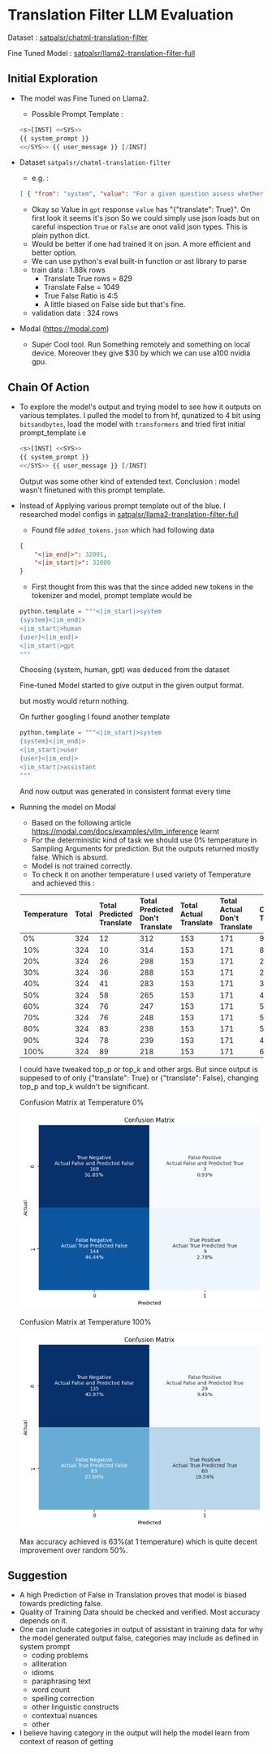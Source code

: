 # Translation Filter LLM Evaluation

Dataset : [satpalsr/chatml-translation-filter](https://huggingface.co/datasets/satpalsr/chatml-translation-filter)

Fine Tuned Model : [satpalsr/llama2-translation-filter-full](https://huggingface.co/satpalsr/llama2-translation-filter-full)


## Initial Exploration

- The model was Fine Tuned on Llama2.
    - Possible Prompt Template : 
    ```python
    <s>[INST] <<SYS>>
    {{ system_prompt }}
    <</SYS>> {{ user_message }} [/INST]
    ```
- Dataset  `satpalsr/chatml-translation-filter`
    - e.g. : 
    ```json
    [ { "from": "system", "value": "For a given question assess whether translating the potential answer to another language might yield an inaccurate response. Avoid translation in tasks related to coding problems, alliteration, idioms, paraphrasing text, word count, spelling correction, and other linguistic constructs or contextual nuances that may affect the accuracy of the answer. When translation is deemed unsuitable, output {\"translate\": False}. Otherwise, output {\"translate\": True}." }, { "from": "human", "value": "Suggest a new design for the following website. Website: http://www.example.com" }, { "from": "gpt", "value": "{\"translate\": False}" } ]
    ```

    - Okay so Value in `gpt` response `value` has "{\"translate\": True}". On first look it seems it's json So we could simply use json loads but on careful inspection `True` or `False` are onot valid json types. This is plain python dict.
    - Would be better if one had trained it on json. A more efficient and better option.
    - We can use python's eval built-in function or ast library to parse
    - train data : 1.88k rows
        - Translate True rows = 829
        - Translate False = 1049
        - True False Ratio is 4:5
        - A little biased on False side but that's fine.
    - validation data : 324 rows

- Modal (https://modal.com)
    - Super Cool tool. Run Something remotely and something on local device. Moreover they give $30 by which we can use a100 nvidia gpu.

## Chain Of Action

- To explore the model's output and trying model to see how it outputs on various templates. I pulled the model to from hf, qunatized to 4 bit using `bitsandbytes`, load the model with `transformers` and tried first initial prompt_template i.e 
    ```python
    <s>[INST] <<SYS>>
    {{ system_prompt }}
    <</SYS>> {{ user_message }} [/INST]
    ```
    Output was some other kind of extended text.
Conclusion : model wasn't finetuned with this prompt template.

- Instead of Applying various prompt template out of the blue. I researched model configs in [satpalsr/llama2-translation-filter-full](https://huggingface.co/satpalsr/llama2-translation-filter-full)
    - Found file `added_tokens.json`
    which had following data
    ```json
    {
        "<|im_end|>": 32001,
        "<|im_start|>": 32000
    }
    ```

    - First thought from this was that the since added new tokens in the tokenizer and model, prompt template would be

    ```python
    python.template = """<|im_start|>system
    {system}<|im_end|>
    <|im_start|>human
    {user}<|im_end|>
    <|im_start|>gpt
    """
    ```
    Choosing (system, human, gpt) was deduced from the dataset

    Fine-tuned Model started to give output in the given output format.

    but mostly would return nothing.

    On further googling I found another template
    ```python
    python.template = """<|im_start|>system
    {system}<|im_end|>
    <|im_start|>user
    {user}<|im_end|>
    <|im_start|>assistant
    """
    ```
    And now output was generated in consistent format every time

- Running the model on Modal
    - Based on the following article https://modal.com/docs/examples/vllm_inference learnt
    - For the deterministic kind of task we should use 0% temperature in Sampling Arguments for prediction. But the outputs returned mostly false. Which is absurd. 
    - Model is not trained correctly. 
    - To check it on another temperature I used variety of Temperature and achieved this :


    | Temperature   | Total | Total Predicted Translate | Total Predicted Don't Translate | Total Actual Translate | Total Actual Don't Translate | Correct Translate | Incorrect Translate | Correct Don't Translate | Incorrect Don't Translate | Total Correct | Total Incorrect | No Output | Achieved Accuracy | Achieved Sensitivity | Achieved Specificity |
    |----|-------|----------------------------|---------------------------------|------------------------|-----------------------------|-------------------|---------------------|-------------------------|---------------------------|---------------|----------------|-----------|-------------------|----------------------|----------------------|
    | 0%  | 324   | 12                         | 312                             | 153                    | 171                         | 9                 | 3                   | 168                     | 144                       | 177           | 147            | 0         | 0.546296          | 0.058824             | 0.979592             |
    | 10%  | 324   | 10                         | 314                             | 153                    | 171                         | 8                 | 2                   | 169                     | 145                       | 177           | 147            | 0         | 0.546296          | 0.052288             | 0.986395             |
    | 20%  | 324   | 26                         | 298                             | 153                    | 171                         | 21                | 5                   | 166                     | 132                       | 187           | 137            | 0         | 0.577160          | 0.137255             | 0.963504             |
    | 30%  | 324   | 36                         | 288                             | 153                    | 171                         | 28                | 8                   | 163                     | 125                       | 191           | 133            | 0         | 0.589506          | 0.183007             | 0.939850             |
    | 40%  | 324   | 41                         | 283                             | 153                    | 171                         | 31                | 10                  | 161                     | 122                       | 192           | 132            | 0         | 0.592593          | 0.202614             | 0.924242             |
    | 50%  | 324   | 58                         | 265                             | 153                    | 171                         | 43                | 15                  | 155                     | 110                       | 198           | 125            | 1         | 0.613003          | 0.281046             | 0.880000             |
    | 60%  | 324   | 76                         | 247                             | 153                    | 171                         | 54                | 22                  | 148                     | 99                        | 202           | 121            | 1         | 0.625387          | 0.352941             | 0.818182             |
    | 70%  | 324   | 76                         | 248                             | 153                    | 171                         | 53                | 23                  | 148                     | 100                       | 201           | 123            | 0         | 0.620370          | 0.346405             | 0.813008             |
    | 80%  | 324   | 83                         | 238                             | 153                    | 171                         | 52                | 31                  | 137                     | 101                       | 189           | 132            | 3         | 0.588785          | 0.339869             | 0.765152             |
    | 90%  | 324   | 78                         | 239                             | 153                    | 171                         | 46                | 32                  | 134                     | 105                       | 180           | 137            | 7         | 0.567823          | 0.304636             | 0.766423             |
    | 100% | 324   | 89                         | 218                             | 153                    | 171                         | 60                | 29                  | 135                     | 83                        | 195           | 112            | 17        | 0.635179          | 0.419580             | 0.741071             |

    I could have tweaked top_p or top_k and other args. But since output is suppesed to of only {"translate": True} or {"translate": False}, changing top_p and top_k wuldn't be significant.


    Confusion Matrix at Temperature 0% 

    ![alt text](assets/image1.png)

    Confusion Matrix at Temperature 100% 
    
    ![alt text](assets/image.png)

    Max accuracy achieved is 63%(at 1 temperature) which is quite decent improvement over random 50%.



## Suggestion

- A high Prediction of False in Translation proves that model is biased towards predicting false.
- Quality of Training Data should be checked and verified. Most accuracy depends on it.
- One can include categories in output of assistant in training data for why the model generated output false, categories may include as defined in system prompt
    - coding problems
    - alliteration
    - idioms
    - paraphrasing text
    - word count
    - spelling correction
    - other linguistic constructs
    - contextual nuances
    - other
- I believe having category in the output will help the model learn from context of reason of getting 
